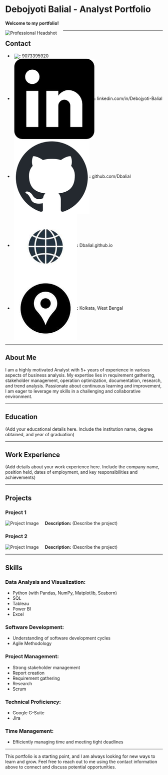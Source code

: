 # **Debojyoti Balial - Analyst Portfolio**

**Welcome to my portfolio!**

<img src="#" alt="Professional Headshot" style="float: left; margin-right: 20px;" /> <!-- Replace '#' with the actual path to your image -->

---

## **Contact**

* **<img src="[Images2/Phone Image.jpg]" style="vertical-align: middle; margin-left: 5px;"/>:** 9073395920 
* **<img src="Images2/Linkedin.png" style="vertical-align: middle; margin-left: 5px;"/>:** linkedin.com/in/Debojyoti-Balial
* **<img src="Images2/github-mark.png" style="vertical-align: middle; margin-left: 5px;"/>:** github.com/Dbalial
* **<img src="Images2/website.jfif" style="vertical-align: middle; margin-left: 5px;"/>:** Dbalial.github.io 
* **<img src="Images2/LOcation.jfif" style="vertical-align: middle; margin-left: 5px;"/>:** Kolkata, West Bengal

---

## **About Me**

I am a highly motivated Analyst with 5+ years of experience in various aspects of business analysis. My expertise lies in requirement gathering, stakeholder management, operation optimization, documentation, research, and trend analysis. Passionate about continuous learning and improvement, I am eager to leverage my skills in a challenging and collaborative environment.

---

## **Education**

(Add your educational details here. Include the institution name, degree obtained, and year of graduation)

---

## **Work Experience**

(Add details about your work experience here. Include the company name, position held, dates of employment, and key responsibilities and achievements)

---

## **Projects**

### Project 1
<img src="#" alt="Project Image" style="float: left; margin-right: 20px;" /> <!-- Replace '#' with the actual path to your image -->
**Description:** (Describe the project)

### Project 2
<img src="#" alt="Project Image" style="float: left; margin-right: 20px;" /> <!-- Replace '#' with the actual path to your image -->
**Description:** (Describe the project)

---

## **Skills**

### **Data Analysis and Visualization:**

- Python (with Pandas, NumPy, Matplotlib, Seaborn)
- SQL
- Tableau
- Power BI
- Excel

### **Software Development:**

- Understanding of software development cycles
- Agile Methodology

### **Project Management:**

- Strong stakeholder management
- Report creation
- Requirement gathering
- Research
- Scrum

### **Technical Proficiency:**

- Google G-Suite
- Jira

### **Time Management:**

- Efficiently managing time and meeting tight deadlines

---

This portfolio is a starting point, and I am always looking for new ways to learn and grow. Feel free to reach out to me using the contact information above to connect and discuss potential opportunities.
